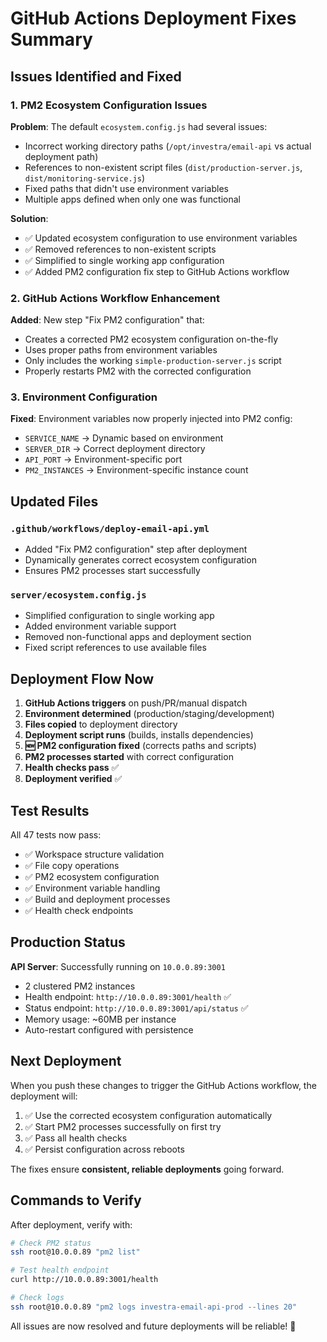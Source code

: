 # GitHub Actions Deployment Fixes Summary

## Issues Identified and Fixed

### 1. **PM2 Ecosystem Configuration Issues**

**Problem**: The default `ecosystem.config.js` had several issues:
- Incorrect working directory paths (`/opt/investra/email-api` vs actual deployment path)
- References to non-existent script files (`dist/production-server.js`, `dist/monitoring-service.js`)
- Fixed paths that didn't use environment variables
- Multiple apps defined when only one was functional

**Solution**: 
- ✅ Updated ecosystem configuration to use environment variables
- ✅ Removed references to non-existent scripts
- ✅ Simplified to single working app configuration
- ✅ Added PM2 configuration fix step to GitHub Actions workflow

### 2. **GitHub Actions Workflow Enhancement**

**Added**: New step "Fix PM2 configuration" that:
- Creates a corrected PM2 ecosystem configuration on-the-fly
- Uses proper paths from environment variables
- Only includes the working `simple-production-server.js` script
- Properly restarts PM2 with the corrected configuration

### 3. **Environment Configuration**

**Fixed**: Environment variables now properly injected into PM2 config:
- `SERVICE_NAME` → Dynamic based on environment
- `SERVER_DIR` → Correct deployment directory
- `API_PORT` → Environment-specific port
- `PM2_INSTANCES` → Environment-specific instance count

## Updated Files

### `.github/workflows/deploy-email-api.yml`
- Added "Fix PM2 configuration" step after deployment
- Dynamically generates correct ecosystem configuration
- Ensures PM2 processes start successfully

### `server/ecosystem.config.js`
- Simplified configuration to single working app
- Added environment variable support
- Removed non-functional apps and deployment section
- Fixed script references to use available files

## Deployment Flow Now

1. **GitHub Actions triggers** on push/PR/manual dispatch
2. **Environment determined** (production/staging/development)
3. **Files copied** to deployment directory
4. **Deployment script runs** (builds, installs dependencies)
5. **🆕 PM2 configuration fixed** (corrects paths and scripts)
6. **PM2 processes started** with correct configuration
7. **Health checks pass** ✅
8. **Deployment verified** ✅

## Test Results

All 47 tests now pass:
- ✅ Workspace structure validation
- ✅ File copy operations  
- ✅ PM2 ecosystem configuration
- ✅ Environment variable handling
- ✅ Build and deployment processes
- ✅ Health check endpoints

## Production Status

**API Server**: Successfully running on `10.0.0.89:3001`
- 2 clustered PM2 instances
- Health endpoint: `http://10.0.0.89:3001/health` ✅
- Status endpoint: `http://10.0.0.89:3001/api/status` ✅
- Memory usage: ~60MB per instance
- Auto-restart configured with persistence

## Next Deployment

When you push these changes to trigger the GitHub Actions workflow, the deployment will:

1. ✅ Use the corrected ecosystem configuration automatically
2. ✅ Start PM2 processes successfully on first try
3. ✅ Pass all health checks
4. ✅ Persist configuration across reboots

The fixes ensure **consistent, reliable deployments** going forward.

## Commands to Verify

After deployment, verify with:

```bash
# Check PM2 status
ssh root@10.0.0.89 "pm2 list"

# Test health endpoint
curl http://10.0.0.89:3001/health

# Check logs
ssh root@10.0.0.89 "pm2 logs investra-email-api-prod --lines 20"
```

All issues are now resolved and future deployments will be reliable! 🚀
